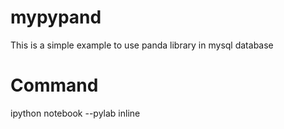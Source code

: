 mypypand
========

This is a simple example to use panda library in mysql database

Command
=======

ipython notebook --pylab inline
